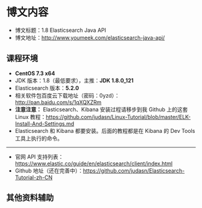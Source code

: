 # 博文内容

- 博文标题：1.8 Elasticsearch Java API
- 博文地址：<http://www.youmeek.com/elasticsearch-java-api/>


## 课程环境

- **CentOS 7.3 x64**
- JDK 版本：1.8（最低要求），主推：**JDK 1.8.0_121**
- Elasticsearch 版本：**5.2.0**
- 相关软件包百度云下载地址（密码：0yzd）：<http://pan.baidu.com/s/1qXQXZRm>
- **注意注意：** Elasticsearch、Kibana 安装过程请移步到我 Github 上的这套 Linux 教程：<https://github.com/judasn/Linux-Tutorial/blob/master/ELK-Install-And-Settings.md>
- Elasticsearch 和 Kibana 都要安装。后面的教程都是在 Kibana 的 Dev Tools 工具上执行的命令。

------------------------

- 官网 API 支持列表：<https://www.elastic.co/guide/en/elasticsearch/client/index.html>
- Github 地址（还在完善中）：<https://github.com/judasn/Elasticsearch-Tutorial-zh-CN>

## 其他资料辅助




